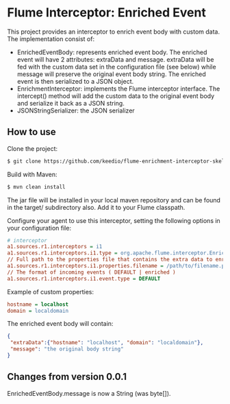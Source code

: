 # Flume Interceptor: Enriched Event

This project provides an interceptor to enrich event body with custom data. The implementation consist of:

- EnrichedEventBody: represents enriched event body. The enriched event will have 2 attributes: extraData and message.
    extraData will be fed with the custom data set in the configuration file (see below) while message will preserve
    the original event body string. The enriched event is then serialized to a JSON object.
- EnrichmentInterceptor: implements the Flume interceptor interface. The intercept() method will add the custom data
    to the original event body and serialize it back as a JSON string.
- JSONStringSerializer: the JSON serializer

## How to use

Clone the project:

```sh
$ git clone https://github.com/keedio/flume-enrichment-interceptor-skeleton.git
```

Build with Maven:

```sh
$ mvn clean install
```

The jar file will be installed in your local maven repository and can be found in the target/ subdirectory also. Add it
to your Flume classpath.

Configure your agent to use this interceptor, setting the following options in your configuration file:

```ini
# interceptor
a1.sources.r1.interceptors = i1
a1.sources.r1.interceptors.i1.type = org.apache.flume.interceptor.EnrichmentInterceptor$Builder
// Full path to the properties file that contains the extra data to enrich the event with
a1.sources.r1.interceptors.i1.properties.filename = /path/to/filename.properties
// The format of incoming events ( DEFAULT | enriched )
a1.sources.r1.interceptors.i1.event.type = DEFAULT
```

Example of custom properties:
```ini
hostname = localhost
domain = localdomain
```

The enriched event body will contain:
```json
{
 "extraData":{"hostname": "localhost", "domain": "localdomain"},
 "message": "the original body string"
}
```

## Changes from version 0.0.1

EnrichedEventBody.message is now a String (was byte[]).
